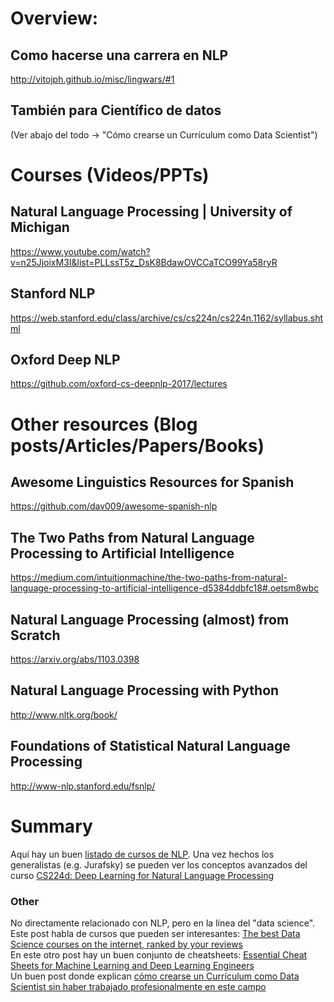 # Overview:
## Como hacerse una carrera en NLP
http://vitojph.github.io/misc/lingwars/#1

## También para Científico de datos
(Ver abajo del todo -> "Cómo crearse un Currículum como Data Scientist")

# Courses (Videos/PPTs)
## Natural Language Processing | University of Michigan
https://www.youtube.com/watch?v=n25JjoixM3I&list=PLLssT5z_DsK8BdawOVCCaTCO99Ya58ryR

## Stanford NLP
https://web.stanford.edu/class/archive/cs/cs224n/cs224n.1162/syllabus.shtml

## Oxford Deep NLP
https://github.com/oxford-cs-deepnlp-2017/lectures


# Other resources (Blog posts/Articles/Papers/Books)

## Awesome Linguistics Resources for Spanish
https://github.com/dav009/awesome-spanish-nlp

## The Two Paths from Natural Language Processing to Artificial Intelligence
https://medium.com/intuitionmachine/the-two-paths-from-natural-language-processing-to-artificial-intelligence-d5384ddbfc18#.oetsm8wbc

## Natural Language Processing (almost) from Scratch
https://arxiv.org/abs/1103.0398

## Natural Language Processing with Python
http://www.nltk.org/book/

## Foundations of Statistical Natural Language Processing
http://www-nlp.stanford.edu/fsnlp/


# Summary
Aquí hay un buen [listado de cursos de NLP](https://www.quora.com/What-is-the-best-natural-language-processing-MOOC/answer/Franck-Dernoncourt?srid=zLfZ). Una vez hechos los generalistas (e.g. Jurafsky) se pueden ver los conceptos avanzados del curso [CS224d: Deep Learning for Natural Language Processing](http://cs224d.stanford.edu/syllabus.html)

### Other
No directamente relacionado con NLP, pero en la línea del "data science".
<br/>
Este post habla de cursos que pueden ser interesantes: [The best Data Science courses on the internet, ranked by your reviews](https://medium.freecodecamp.com/the-best-data-science-courses-on-the-internet-ranked-by-your-reviews-6dc5b910ea40)
<br/>
En este otro post hay un buen conjunto de cheatsheets: [Essential Cheat Sheets for Machine Learning and Deep Learning Engineers](https://medium.com/@kailashahirwar/essential-cheat-sheets-for-machine-learning-and-deep-learning-researchers-efb6a8ebd2e5)
<br/>
Un buen post donde explican [cómo crearse un Currículum como Data Scientist sin haber trabajado profesionalmente en este campo](https://blog.statsbot.co/data-scientist-resume-projects-806a74388ae6?lipi=urn%3Ali%3Apage%3Ad_flagship3_feed%3BAMXcx%2FGtQ5GRc3LWNNB35Q%3D%3D)
